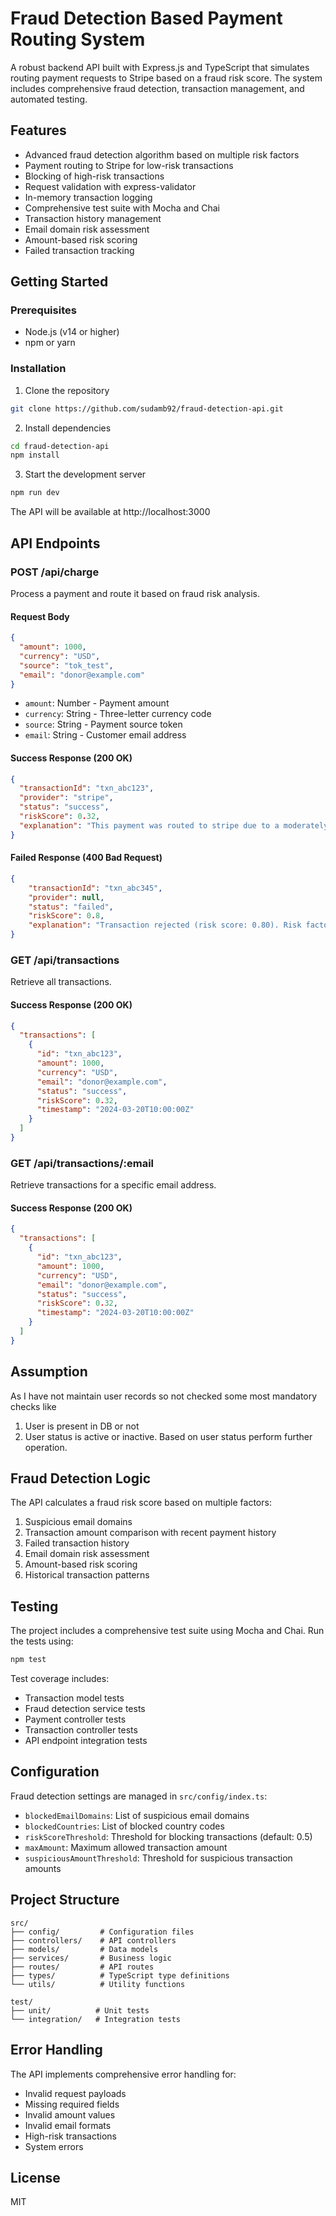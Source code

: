 # Fraud Detection Based Payment Routing System

A robust backend API built with Express.js and TypeScript that simulates routing payment requests to Stripe based on a fraud risk score. The system includes comprehensive fraud detection, transaction management, and automated testing.

## Features

- Advanced fraud detection algorithm based on multiple risk factors
- Payment routing to Stripe for low-risk transactions
- Blocking of high-risk transactions
- Request validation with express-validator
- In-memory transaction logging
- Comprehensive test suite with Mocha and Chai
- Transaction history management
- Email domain risk assessment
- Amount-based risk scoring
- Failed transaction tracking

## Getting Started

### Prerequisites

- Node.js (v14 or higher)
- npm or yarn

### Installation

1. Clone the repository
```bash
git clone https://github.com/sudamb92/fraud-detection-api.git
```

2. Install dependencies
```bash
cd fraud-detection-api
npm install
```

3. Start the development server
```bash
npm run dev
```

The API will be available at http://localhost:3000

## API Endpoints

### POST /api/charge

Process a payment and route it based on fraud risk analysis.

#### Request Body

```json
{
  "amount": 1000,
  "currency": "USD",
  "source": "tok_test",
  "email": "donor@example.com"
}
```

- `amount`: Number - Payment amount
- `currency`: String - Three-letter currency code
- `source`: String - Payment source token
- `email`: String - Customer email address

#### Success Response (200 OK)

```json
{
  "transactionId": "txn_abc123",
  "provider": "stripe",
  "status": "success",
  "riskScore": 0.32,
  "explanation": "This payment was routed to stripe due to a moderately low risk score based on a large amount and a suspicious email domain."
}
```

#### Failed Response (400 Bad Request)

```json
{
    "transactionId": "txn_abc345",
    "provider": null,
    "status": "failed",
    "riskScore": 0.8,
    "explanation": "Transaction rejected (risk score: 0.80). Risk factors: large first-time transaction."
}
```

### GET /api/transactions

Retrieve all transactions.

#### Success Response (200 OK)

```json
{
  "transactions": [
    {
      "id": "txn_abc123",
      "amount": 1000,
      "currency": "USD",
      "email": "donor@example.com",
      "status": "success",
      "riskScore": 0.32,
      "timestamp": "2024-03-20T10:00:00Z"
    }
  ]
}
```

### GET /api/transactions/:email

Retrieve transactions for a specific email address.

#### Success Response (200 OK)

```json
{
  "transactions": [
    {
      "id": "txn_abc123",
      "amount": 1000,
      "currency": "USD",
      "email": "donor@example.com",
      "status": "success",
      "riskScore": 0.32,
      "timestamp": "2024-03-20T10:00:00Z"
    }
  ]
}
```

## Assumption
As I have not maintain user records so not checked some most mandatory checks like
1. User is present in DB or not
2. User status is active or inactive. Based on user status perform further operation.

## Fraud Detection Logic

The API calculates a fraud risk score based on multiple factors:

1. Suspicious email domains
2. Transaction amount comparison with recent payment history
3. Failed transaction history
4. Email domain risk assessment
5. Amount-based risk scoring
6. Historical transaction patterns

## Testing

The project includes a comprehensive test suite using Mocha and Chai. Run the tests using:

```bash
npm test
```

Test coverage includes:
- Transaction model tests
- Fraud detection service tests
- Payment controller tests
- Transaction controller tests
- API endpoint integration tests

## Configuration

Fraud detection settings are managed in `src/config/index.ts`:

- `blockedEmailDomains`: List of suspicious email domains
- `blockedCountries`: List of blocked country codes
- `riskScoreThreshold`: Threshold for blocking transactions (default: 0.5)
- `maxAmount`: Maximum allowed transaction amount
- `suspiciousAmountThreshold`: Threshold for suspicious transaction amounts

## Project Structure

```
src/
├── config/         # Configuration files
├── controllers/    # API controllers
├── models/         # Data models
├── services/       # Business logic
├── routes/         # API routes
├── types/          # TypeScript type definitions
└── utils/          # Utility functions

test/
├── unit/          # Unit tests
└── integration/   # Integration tests
```

## Error Handling

The API implements comprehensive error handling for:
- Invalid request payloads
- Missing required fields
- Invalid amount values
- Invalid email formats
- High-risk transactions
- System errors

## License

MIT 